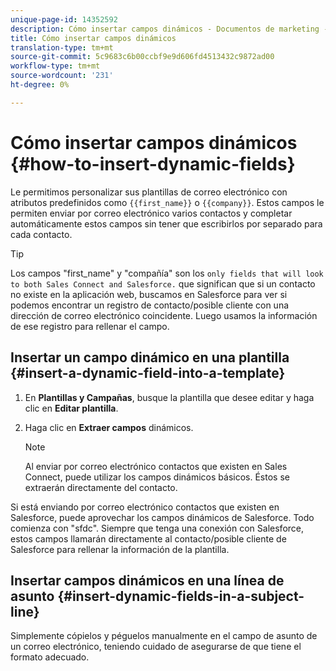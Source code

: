 ```yaml
---
unique-page-id: 14352592
description: Cómo insertar campos dinámicos - Documentos de marketing - Documentación del producto
title: Cómo insertar campos dinámicos
translation-type: tm+mt
source-git-commit: 5c9683c6b00ccbf9e9d606fd4513432c9872ad00
workflow-type: tm+mt
source-wordcount: '231'
ht-degree: 0%

---
```



# Cómo insertar campos dinámicos {#how-to-insert-dynamic-fields}

Le permitimos personalizar sus plantillas de correo electrónico con atributos predefinidos como `{{first_name}}` o `{{company}}`. Estos campos le permiten enviar por correo electrónico varios contactos y completar automáticamente estos campos sin tener que escribirlos por separado para cada contacto.

>[!TIP]
>
>Los campos &quot;first_name&quot; y &quot;compañía&quot; son los `only fields that will look to both Sales Connect and Salesforce.` que significan que si un contacto no existe en la aplicación [](http://toutapp.com/login)web, buscamos en Salesforce para ver si podemos encontrar un registro de contacto/posible cliente con una dirección de correo electrónico coincidente. Luego usamos la información de ese registro para rellenar el campo.

## Insertar un campo dinámico en una plantilla {#insert-a-dynamic-field-into-a-template}

1. En **Plantillas y Campañas**, busque la plantilla que desee editar y haga clic en **Editar plantilla**.
1. Haga clic en **Extraer campos** dinámicos.

   >[!NOTE]
   >
   >Al enviar por correo electrónico contactos que existen en Sales Connect, puede utilizar los campos dinámicos básicos. Éstos se extraerán directamente del contacto.

Si está enviando por correo electrónico contactos que existen en Salesforce, puede aprovechar los campos dinámicos de Salesforce. Todo comienza con &quot;sfdc&quot;. Siempre que tenga una conexión con Salesforce, estos campos llamarán directamente al contacto/posible cliente de Salesforce para rellenar la información de la plantilla.

## Insertar campos dinámicos en una línea de asunto {#insert-dynamic-fields-in-a-subject-line}

Simplemente cópielos y péguelos manualmente en el campo de asunto de un correo electrónico, teniendo cuidado de asegurarse de que tiene el formato adecuado.
